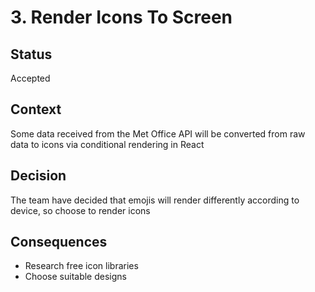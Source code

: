 # 3. Render Icons To Screen

## Status

Accepted

## Context

Some data received from the Met Office API will be converted from raw data to icons via conditional rendering in React

## Decision

The team have decided that emojis will render differently according to device, so choose to render icons

## Consequences

* Research free icon libraries
* Choose suitable designs

